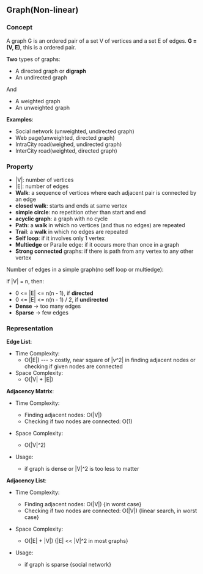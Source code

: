 ## Graph(Non-linear)

### Concept

A graph G is an ordered pair of a set V of vertices and a set E of edges. **G = (V, E)**, this is a ordered pair.

**Two** types of graphs:

- A directed graph or **digraph**
- An undirected graph

And

- A weighted graph
- An unweighted graph

**Examples**:

- Social network (unweighted, undirected graph)
- Web page(unweighted, directed graph)
- IntraCity road(weighed, undirected graph)
- InterCity road(weighted, directed graph)

### Property

- |V|: number of vertices
- |E|: number of edges
- **Walk**: a sequence of vertices where each adjacent pair is connected by an edge
- **closed walk**: starts and ends at same vertex
- **simple circle**: no repetition other than start and end
- **acyclic graph**: a graph with no cycle
- **Path**: a **walk** in which no vertices (and thus no edges) are repeated
- **Trail**: a **walk** in which no edges are repeated
- **Self loop**: if it involves only 1 vertex
- **Multiedge** or Paralle edge: if it occurs more than once in a graph
- **Strong connected** graphs: if there is path from any vertex to any other vertex

Number of edges in a simple graph(no self loop or multiedge):

if |V| = n, then:

- 0 <= |E| <= n(n - 1), if **directed**
- 0 <= |E| <= n(n - 1) / 2, if **undirected** 
- **Dense** -> too many edges
- **Sparse** -> few edges

### Representation

**Edge List**:

- Time Complexity: 
  - O(|E|) --- > costly, near square of |v^2| in finding adjacent nodes or checking if given nodes are connected
- Space Complexity: 
  - O(|V| + |E|)



**Adjacency Matrix**:

- Time Complexity:

  - Finding adjacent nodes: O(|V|)
  - Checking if two nodes are connected: O(1)

- Space Complexity:

  - O(|V|^2)

- Usage:

  - if graph is dense or |V|^2 is too less to matter



**Adjacency List**:

- Time Complexity:

  - Finding adjacent nodes: O(|V|) {in worst case}
  - Checking if two nodes are connected: O(|V|) {linear search, in worst case}

- Space Complexity:

  - O(|E| + |V|) {|E| << |V|^2 in most graphs}

- Usage:

  - if graph is sparse {social network}
